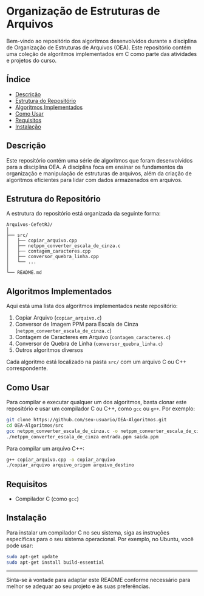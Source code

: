 # Organização de Estruturas de Arquivos

Bem-vindo ao repositório dos algoritmos desenvolvidos durante a disciplina de Organização de Estruturas de Arquivos (OEA). Este repositório contém uma coleção de algoritmos implementados em C como parte das atividades e projetos do curso.

## Índice

- [Descrição](#descrição)
- [Estrutura do Repositório](#estrutura-do-repositório)
- [Algoritmos Implementados](#algoritmos-implementados)
- [Como Usar](#como-usar)
- [Requisitos](#requisitos)
- [Instalação](#instalação)

## Descrição

Este repositório contém uma série de algoritmos que foram desenvolvidos para a disciplina OEA. A disciplina foca em ensinar os fundamentos da organização e manipulação de estruturas de arquivos, além da criação de algoritmos eficientes para lidar com dados armazenados em arquivos.

## Estrutura do Repositório

A estrutura do repositório está organizada da seguinte forma:

```
Arquivos-CefetRJ/
│
├── src/
│   ├── copiar_arquivo.cpp
│   ├── netppm_converter_escala_de_cinza.c
│   ├── contagem_caracteres.cpp
│   ├── conversor_quebra_linha.cpp
│   └── ...
│
└── README.md
```

## Algoritmos Implementados

Aqui está uma lista dos algoritmos implementados neste repositório:

1. Copiar Arquivo (`copiar_arquivo.c`)
2. Conversor de Imagem PPM para Escala de Cinza (`netppm_converter_escala_de_cinza.c`)
3. Contagem de Caracteres em Arquivo (`contagem_caracteres.c`)
4. Conversor de Quebra de Linha (`conversor_quebra_linha.c`)
5. Outros algoritmos diversos

Cada algoritmo está localizado na pasta `src/` com um arquivo C ou C++ correspondente.

## Como Usar

Para compilar e executar qualquer um dos algoritmos, basta clonar este repositório e usar um compilador C ou C++, como `gcc` ou `g++`. Por exemplo:

```bash
git clone https://github.com/seu-usuario/OEA-Algoritmos.git
cd OEA-Algoritmos/src
gcc netppm_converter_escala_de_cinza.c -o netppm_converter_escala_de_cinza
./netppm_converter_escala_de_cinza entrada.ppm saida.ppm
```

Para compilar um arquivo C++:

```bash
g++ copiar_arquivo.cpp -o copiar_arquivo
./copiar_arquivo arquivo_origem arquivo_destino
```

## Requisitos

- Compilador C (como `gcc`)

## Instalação

Para instalar um compilador C no seu sistema, siga as instruções específicas para o seu sistema operacional. Por exemplo, no Ubuntu, você pode usar:

```bash
sudo apt-get update
sudo apt-get install build-essential
```

---

Sinta-se à vontade para adaptar este README conforme necessário para melhor se adequar ao seu projeto e às suas preferências.
